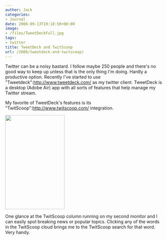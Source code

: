 ```yaml
---
author: Jack
categories:
- Journal
date: 2008-09-13T19:18:50+00:00
image:
- /files/TweetDeckFull.jpg
tags:
- twitter
title: TweetDeck and TwitScoop
url: /2008/tweetdeck-and-twitscoop/
---
```


<span class="drop_cap">T</span>witter can be a noisy bastard. I follow maybe 250 people and there's no good way to keep up unless that is the only thing I'm doing. Hardly a productive option. Recently I've started to use "Tweetdeck":http://www.tweetdeck.com/ as my twitter client. TweetDeck is a desktop (Adobe Air) app with all sorts of features that help manage my Twitter stream.

My favorite of TweetDeck's features is its "TwitScoop":http://www.twitscoop.com/ integration.

[<img src="/files//tweetdeck-189x300.jpg" alt="" title="tweetdeck" width="189" height="300" class="aligncenter size-medium wp-image-2667" />][1]

One glance at the TwitScoop column running on my second monitor and I can easily spot breaking news or popular topics. Clicking any of the words in the TwitScoop cloud brings me to the TwitScoop search for that word. Very handy.

 [1]: /files/tweetdeck.jpg